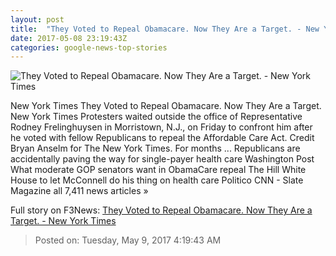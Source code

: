 ```yaml
---
layout: post
title:  "They Voted to Repeal Obamacare. Now They Are a Target. - New York Times"
date: 2017-05-08 23:19:43Z
categories: google-news-top-stories
---
```


![They Voted to Repeal Obamacare. Now They Are a Target. - New York Times](https://static01.nyt.com/images/2017/05/06/science/08RESIST1/08RESIST1-facebookJumbo.jpg)

New York Times They Voted to Repeal Obamacare. Now They Are a Target. New York Times Protesters waited outside the office of Representative Rodney Frelinghuysen in Morristown, N.J., on Friday to confront him after he voted with fellow Republicans to repeal the Affordable Care Act. Credit Bryan Anselm for The New York Times. For months ... Republicans are accidentally paving the way for single-payer health care Washington Post What moderate GOP senators want in ObamaCare repeal The Hill White House to let McConnell do his thing on health care Politico CNN - Slate Magazine all 7,411 news articles »


Full story on F3News: [They Voted to Repeal Obamacare. Now They Are a Target. - New York Times](http://www.f3nws.com/n/qQxZ3E)

> Posted on: Tuesday, May 9, 2017 4:19:43 AM
